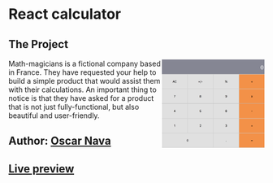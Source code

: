 # React calculator

## The Project
[<img src="docs/calculator.png" width="40%" align="right">](https://monstruo-calc.herokuapp.com/)
Math-magicians is a fictional company based in France. They have requested your help to build a simple product that would assist them with their calculations. An important thing to notice is that they have asked for a product that is not just fully-functional, but also beautiful and user-friendly.


## Author: [Oscar Nava](https://github.com/oscarnava)

## [Live preview](https://monstruo-calc.herokuapp.com/)
